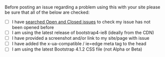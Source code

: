 Before posting an issue regarding a problem using this with your site please be sure that all of the below are checked:

- [ ] I have [searched Open and Closed issues](https://github.com/coliff/bootstrap-ie8/issues?utf8=%E2%9C%93&q=is%3Aissue+) to check my issue has not been opened before
- [ ] I am using the latest release of bootstrap4-ie8 (ideally from the CDN)
- [ ] I have provided a screenshot and/or link to my site/page with issue
- [ ] I have added the x-ua-compatible / ie=edge meta tag to the head
- [ ] I am using the latest Bootstrap 4.1.2 CSS file (not Alpha or Beta)
